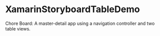# XamarinStoryboardTableDemo
Chore Board: A master-detail app using a navigation controller and two table views.
